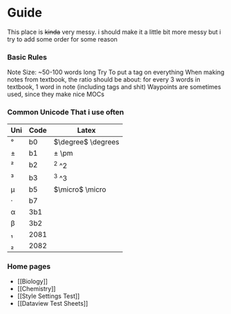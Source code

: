 # Guide 

This place is ~~kinda~~ very messy. i should make it a little bit more messy but i try to add some order for some reason

### Basic Rules
Note Size: ~50-100 words long
Try To put a tag on everything
When making notes from textbook, the ratio should be about:
for every 3 words in textbook, 1 word in note (including tags and shit)
Waypoints are sometimes used, since they make nice MOCs
### Common Unicode That i use often
| Uni | Code | Latex              |
| --- | ---- | ------------------ |
| °   | b0   | $\degree$ \degrees |
| ±   | b1   | $\pm$ \pm          |
| ²   | b2   | $^2$ ^2 |
| ³   | b3   |     $^3$ ^3               |
| µ   | b5   |         $\micro$ \micro           |
| ·   | b7   |     |
| α   | 3b1  |                    |
| β   | 3b2  |                    |
| ₁   | 2081 |                    |
| ₂   | 2082 |                    |
### Home pages
- [[Biology]]
- [[Chemistry]]
- [[Style Settings Test]]
- [[Dataview Test Sheets]]